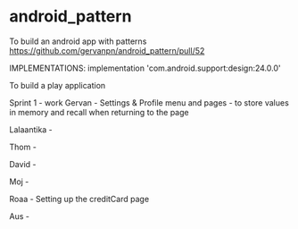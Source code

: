 # android_pattern
To build  an android app with patterns
https://github.com/gervanpn/android_pattern/pull/52

IMPLEMENTATIONS:
   implementation 'com.android.support:design:24.0.0'

To build a play application 

Sprint 1 - work
Gervan - Settings & Profile menu and pages - to store values in memory and recall when returning to the page

Lalaantika - 

Thom - 

David - 

Moj - 

Roaa - Setting up the creditCard page

Aus - 



